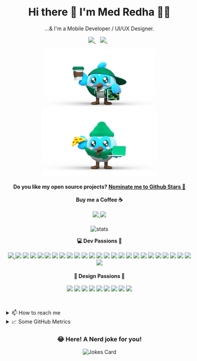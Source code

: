 <h1 align='center'>
  Hi there 👋 I'm Med Redha 👨‍💻
</h1>

<p align='center'>
  ...& I'm a Mobile Developer / UI/UX Designer.
  
  <p align='center'>
  
  <a href="https://reactnative.dev/">
    <img src="https://img.shields.io/badge/React_Native-20232A?style=for-the-badge&logo=react&logoColor=61DAFB" />
  </a>&nbsp;&nbsp;
  <a href="https://flutter.dev/">
    <img src="https://img.shields.io/badge/Flutter-02569B?style=for-the-badge&logo=flutter&logoColor=white" />        
  </a>&nbsp;&nbsp;
  
</p>
  
<p align='center'>
  <img src="./Flutty.PNG" alt="flutty" align="center" width="300"/><img src="./Dashatar.png" alt="dashatar" align="center" width="310"/>
</p>

<h4 align='center'>
  Do you like my open source projects? <a href='https://stars.github.com/nominate/'>Nominate me to Github Stars 🥳</a>
  </br>

  </br>
  Buy me a Coffee ☕️ 
  </br></br>
  <a href='https://www.paypal.com/donate?hosted_button_id=BZLCXDPKDPQ76'>
    <img width="150" src="https://img.shields.io/badge/PayPal-00457C?style=for-the-badge&logo=paypal&logoColor=white" />
  </a>
  <a href='https://www.paypal.com/donate?hosted_button_id=BZLCXDPKDPQ76'>
    <img width="175" src="https://img.shields.io/badge/sponsor-30363D?style=for-the-badge&logo=GitHub-Sponsors&logoColor=#white" />
  </a>
</h4>

<p align='center'>
  <img src="https://readme-stats-delta.vercel.app/api?username=MedRedha&count_private=true&show_icons=true&theme=radical" alt="stats" align="center"/>
</p>

<p align='center'>
  <b align='center'>💻 Dev Passions 🤩</b><br/><br/>
  <a href="https://www.apple.com/macbook-pro-16/">
    <img src="https://img.shields.io/badge/Apple-MacBook_Pro_16inch-999999?style=for-the-badge&logo=apple&logoColor=white" />
  </a>
  <img src="https://img.shields.io/badge/iOS-3B3B3B?style=for-the-badge&logo=ios&logoColor=white" />
  <img src="https://img.shields.io/badge/Android-3DDC84?style=for-the-badge&logo=android&logoColor=white" />
  <img src="https://img.shields.io/badge/Linux-FCC624?style=for-the-badge&logo=linux&logoColor=black" />
  <img src="https://img.shields.io/badge/Windows_XP-003399?style=for-the-badge&logo=windows-xp&logoColor=white" />
  <img src="https://img.shields.io/badge/Ubuntu-E95420?style=for-the-badge&logo=ubuntu&logoColor=white" />
  <img src="https://img.shields.io/badge/XDA-Developers-F59812?style=for-the-badge&logo=xda-developers&logoColor=white" />
  <img src="https://img.shields.io/badge/StackExchange-%23ffffff.svg?&style=for-the-badge&logo=StackExchange&logoColor=white" />
  <img src="https://img.shields.io/badge/Dart-0175C2?style=for-the-badge&logo=dart&logoColor=white" />
  <img src="https://img.shields.io/badge/JavaScript-323330?style=for-the-badge&logo=javascript&logoColor=F7DF1E" />
  <img src="https://img.shields.io/badge/TypeScript-007ACC?style=for-the-badge&logo=typescript&logoColor=white" />
  <img src="https://img.shields.io/badge/Swift-FA7343?style=for-the-badge&logo=swift&logoColor=white" />
  <img src="https://img.shields.io/badge/Kotlin-0095D5?&style=for-the-badge&logo=kotlin&logoColor=white" />
  <img src="https://img.shields.io/badge/Ruby-CC342D?style=for-the-badge&logo=ruby&logoColor=white" />
  <img src="https://img.shields.io/badge/Node.js-43853D?style=for-the-badge&logo=node-dot-js&logoColor=white" />
  <img src="https://img.shields.io/badge/Yarn-2C8EBB?style=for-the-badge&logo=yarn&logoColor=white" />
  <img src="https://img.shields.io/badge/GraphQl-E10098?style=for-the-badge&logo=graphql&logoColor=white" />
  <img src="https://img.shields.io/badge/firebase-ffca28?style=for-the-badge&logo=firebase&logoColor=black" />
  <img src="https://img.shields.io/badge/Git-F05032?style=for-the-badge&logo=git&logoColor=white" />
  <img src="https://img.shields.io/badge/Redux-593D88?style=for-the-badge&logo=redux&logoColor=white" />
  <img src="https://img.shields.io/badge/Postman-FF6C37?style=for-the-badge&logo=Postman&logoColor=white" />
  <img src="https://img.shields.io/badge/PowerShell-5391FE?style=for-the-badge&logo=PowerShell&logoColor=white" />
  <img src="https://img.shields.io/badge/WebStorm-fff?style=for-the-badge&logo=WebStorm&logoColor=black" />
  <img src="https://img.shields.io/badge/Xcode-178FE9?style=for-the-badge&logo=Xcode&logoColor=white" />
  <img src="https://img.shields.io/badge/Visual_Studio_Code-0078D4?style=for-the-badge&logo=visual%20studio%20code&logoColor=white" />
  <img src="https://img.shields.io/badge/Spotify-1ED760?&style=for-the-badge&logo=spotify&logoColor=white" />
  <br/><br/>
  <b align='center'>🎨 Design Passions 🤩</b><br/><br/>
  <img src="https://img.shields.io/badge/Material--UI-0081CB?style=for-the-badge&logo=material-ui&logoColor=white" />
  <img src="https://img.shields.io/badge/Dribbble-EA4C89?style=for-the-badge&logo=dribbble&logoColor=white" />
  <img src="https://img.shields.io/badge/Codepen-3B3B3B?style=for-the-badge&logo=codepen&logoColor=white" />
  <img src="https://img.shields.io/badge/Sketch-F7B500?style=for-the-badge&logo=Sketch&logoColor=white" />
  <img src="https://img.shields.io/badge/Adobe%20XD-FF61F6?style=for-the-badge&logo=Adobe%20XD&logoColor=white" />
  <img src="https://img.shields.io/badge/Figma-F24E1E?style=for-the-badge&logo=figma&logoColor=black" />
  <img src="https://img.shields.io/badge/Canva-%2300C4CC.svg?&style=for-the-badge&logo=Canva&logoColor=white" />
  <img src="https://img.shields.io/badge/InVision-FF3366?style=for-the-badge&logo=InVision&logoColor=white" />
  <img src="https://img.shields.io/badge/Adobe%20Illustrator-FF9A00?style=for-the-badge&logo=adobe%20illustrator&logoColor=white" />
</p>

</b><br/>

<details>
  <summary>📫 How to reach me</summary>
  <p align='center'>
    <a href='mailto:redha.dirac@gmail.com'>
      <img src="https://img.shields.io/badge/Gmail-D14836?style=for-the-badge&logo=gmail&logoColor=white"/>
    </a>
    </br>
  </p>
</details>

<details>
  <summary>📈 Some GitHub Metrics</summary>
    
![Metrics](https://github.com/MedRedha/MedRedha/blob/master/github-metrics.svg)
    
</details>

<h3 align='center'>
  😂 Here! A Nerd joke for you!
</h3>
<p align='center'>
  <img src="https://readme-jokes.vercel.app/api?bgColor=%23073b4c&textColor=%2306d6a0&aColor=%2306d6a0&borderColor=%2306d6a0" alt="Jokes Card" />
</p>
